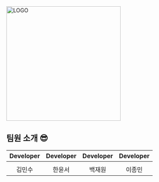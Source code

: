 <img src="https://user-images.githubusercontent.com/104195103/229727246-8201247c-e0dc-4228-ba20-cb9805710c9e.png" alt="LOGO" width="300" height="300">

## 팀원 소개 😎

|                                              Developer                                               |                                               Developer                                              |                                                 Developer                                                  |                                                 Developer                                                  |
|:----------------------------------------------------------------------------------------------------------:|:---------------------------------------------------------------------------------------------------------:|:----------------------------------------------------------------------------------------------------------:|:----------------------------------------------------------------------------------------------------------:|
|  |  |  |
|                                                    김민수                                                     |                                                    한윤서                                                    |                                                    백재원                                                    |                                                    이종민                                                    | 


<br><br><br><br>


